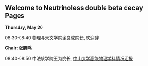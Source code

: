 ## Welcome to Neutrinoless double beta decay Pages



**Thursday, May 20** 

08:30-08:40 物理与天文学院涂良成院长, 欢迎辞

**Chair: 张鹏鸣**
 
08:40-08:50 中法核学院王为院长, [中⼭⼤学⾼能物理学科情况汇报](./talks/0520_Wang.pdf)
           


